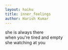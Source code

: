 ```yaml
---
layout: haiku
title: inner_feelings
author: Harish Kumar
---
```


she is always there<br>
when you're tired and empty<br>
she watching at you<br>